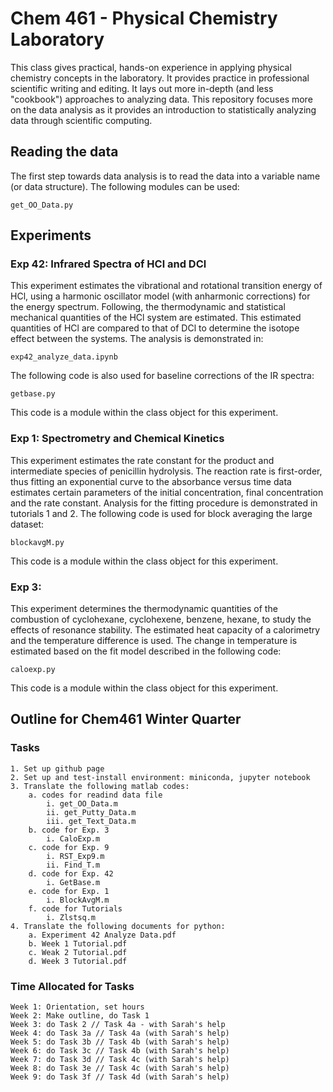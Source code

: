 # Chem 461 - Physical Chemistry Laboratory
This class gives practical, hands-on experience in applying physical chemistry concepts in
the laboratory. It provides practice in professional scientific writing and editing. It 
lays out more in-depth (and less "cookbook") approaches to analyzing data. This repository
focuses more on the data analysis as it provides an introduction to statistically analyzing
data through scientific computing.

## Reading the data
The first step towards data analysis is to read the data into a variable name 
(or data structure). The following modules can be used:
```
get_OO_Data.py
```

## Experiments
### Exp 42: Infrared Spectra of HCl and DCl
This experiment estimates the vibrational and rotational transition energy of
HCl, using a harmonic oscillator model (with anharmonic corrections) for the
energy spectrum. Following, the thermodynamic and statistical mechanical quantities 
of the HCl system are estimated. This estimated quantities of HCl are compared
to that of DCl to determine the isotope effect between the systems. The
analysis is demonstrated in:
```
exp42_analyze_data.ipynb
```
The following code is also used for baseline corrections of the IR spectra:
```
getbase.py
```
This code is a module within the class object for this experiment.

### Exp 1: Spectrometry and Chemical Kinetics
This experiment estimates the rate constant for the product and intermediate
species of penicillin hydrolysis. The reaction rate is first-order, thus
fitting an exponential curve to the absorbance versus time data estimates
certain parameters of the initial concentration, final concentration and the
rate constant. Analysis for the fitting procedure is demonstrated in tutorials
1 and 2. The following code is used for block averaging the large dataset:
```
blockavgM.py
```
This code is a module within the class object for this experiment.
### Exp 3:
This experiment determines the thermodynamic quantities of the combustion of
cyclohexane, cyclohexene, benzene, hexane, to study the effects of resonance
stability. The estimated heat capacity of a calorimetry and the temperature
difference is used. The change in temperature is estimated based on the fit
model described in the following code:
```
caloexp.py
```
This code is a module within the class object for this experiment.

## Outline for Chem461 Winter Quarter
### Tasks
    1. Set up github page
    2. Set up and test-install environment: miniconda, jupyter notebook
    3. Translate the following matlab codes:
        a. codes for readind data file
            i. get_OO_Data.m
            ii. get_Putty_Data.m
            iii. get_Text_Data.m
        b. code for Exp. 3
            i. CaloExp.m
        c. code for Exp. 9
            i. RST_Exp9.m
            ii. Find_T.m
        d. code for Exp. 42
            i. GetBase.m
        e. code for Exp. 1
            i. BlockAvgM.m
        f. code for Tutorials
            i. Zlstsq.m
    4. Translate the following documents for python:
        a. Experiment 42 Analyze Data.pdf
        b. Week 1 Tutorial.pdf
        c. Weak 2 Tutorial.pdf
        d. Week 3 Tutorial.pdf
### Time Allocated for Tasks
    Week 1: Orientation, set hours
    Week 2: Make outline, do Task 1
    Week 3: do Task 2 // Task 4a - with Sarah's help
    Week 4: do Task 3a // Task 4a (with Sarah's help)
    Week 5: do Task 3b // Task 4b (with Sarah's help)
    Week 6: do Task 3c // Task 4b (with Sarah's help) 
    Week 7: do Task 3d // Task 4c (with Sarah's help)
    Week 8: do Task 3e // Task 4c (with Sarah's help)
    Week 9: do Task 3f // Task 4d (with Sarah's help)
